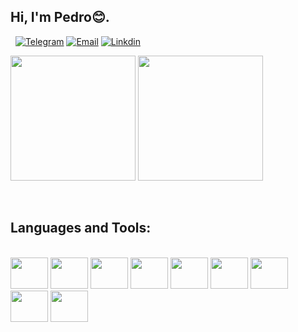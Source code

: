 ## Hi, I'm Pedro😊.

&nbsp;
[![Telegram](https://img.shields.io/badge/Telegram-2CA5E0?style=for-the-badge&logo=telegram&logoColor=white
)](https://t.me/boloto1979)
[![Email](https://img.shields.io/badge/Gmail-D14836?style=for-the-badge&logo=gmail&logoColor=white
)](https://criarmeulink.com.br/u/1675193138)
[![Linkdin](https://img.shields.io/badge/linktree-39E09B?style=for-the-badge&logo=linktree&logoColor=white
)](www.linkedin.com/in/pedro-lima-5968b81b5)
<div>
  <img height="200em" src="https://github-readme-stats.vercel.app/api?username=boloto1979&show_icons=true&theme=transparent">
  <img height="200em" src="https://media2.giphy.com/media/bGgsc5mWoryfgKBx1u/giphy.gif?cid=ecf05e47htabcfcqhinj1srtwtq11r15jqntfv1dwm8skh33&rid=giphy.gif&ct=g">
</div>

&nbsp;

## Languages and Tools:
<div style="display: inline_block"><br/>
  <img aligh="center" height="50" width="60" src="https://cdn.jsdelivr.net/gh/devicons/devicon/icons/css3/css3-original-wordmark.svg" />
  <img aligh="center" height="50" width="60" src="https://cdn.jsdelivr.net/gh/devicons/devicon/icons/javascript/javascript-original.svg" />
  <img aligh="center" height="50" width="60" src="https://cdn.jsdelivr.net/gh/devicons/devicon/icons/python/python-original.svg" />
  <img aligh="center" height="50" width="60" src="https://cdn.jsdelivr.net/gh/devicons/devicon/icons/csharp/csharp-original.svg" />
  <img aligh="center" height="50" width="60" src="https://cdn.jsdelivr.net/gh/devicons/devicon/icons/linux/linux-original.svg" />
  <img aligh="center" height="50" width="60" src="https://cdn.jsdelivr.net/gh/devicons/devicon/icons/react/react-original.svg" />
  <img aligh="center" height="50" width="60" src="https://cdn.jsdelivr.net/gh/devicons/devicon/icons/mysql/mysql-original-wordmark.svg" />
  <img aligh="center" height="50" width="60" src="https://cdn.jsdelivr.net/gh/devicons/devicon/icons/php/php-original.svg" />
  <img aligh="center" height="50" width="60" src="https://cdn.jsdelivr.net/gh/devicons/devicon/icons/laravel/laravel-plain-wordmark.svg" />
</div><br/>
